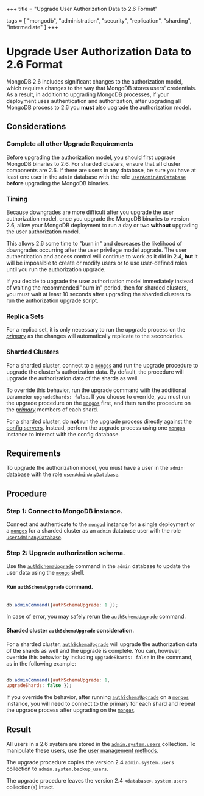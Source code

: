 +++
title = "Upgrade User Authorization Data to 2.6 Format"

tags = [
"mongodb",
"administration",
"security",
"replication",
"sharding",
"intermediate" ]
+++

<span id="upgrade-authorization-model"></span>


# Upgrade User Authorization Data to 2.6 Format

MongoDB 2.6 includes significant changes to the authorization model,
which requires changes to the way that MongoDB stores users'
credentials. As a result, in addition to upgrading MongoDB processes,
if your deployment uses authentication and authorization, after
upgrading all MongoDB process to 2.6 you **must** also upgrade the
authorization model.


## Considerations


### Complete all other Upgrade Requirements

Before upgrading the authorization model, you should first upgrade
MongoDB binaries to 2.6. For sharded clusters, ensure that **all**
cluster components are 2.6. If there are users in any database, be sure
you have at least one user in the ``admin`` database with the role
[``userAdminAnyDatabase``](https://docs.mongodb.com/manual/reference/built-in-roles/#userAdminAnyDatabase) **before** upgrading the MongoDB
binaries.


### Timing

Because downgrades are more difficult after you upgrade the user
authorization model, once you upgrade the MongoDB binaries to
version 2.6, allow your MongoDB deployment to run a day or two
**without** upgrading the user authorization model.

This allows 2.6 some time to "burn in" and decreases the likelihood
of downgrades occurring after the user privilege model upgrade. The
user authentication and access control will continue to work as
it did in 2.4, **but** it will be impossible to create or modify
users or to use user-defined roles until you run the authorization
upgrade.

If you decide to upgrade the user authorization
model immediately instead of waiting the recommended "burn in"
period, then for sharded clusters, you must wait at least 10 seconds
after upgrading the sharded clusters to run the authorization
upgrade script.


### Replica Sets

For a replica set, it is only necessary to run the upgrade process on
the [*primary*](https://docs.mongodb.com/manual/reference/glossary/#term-primary) as the changes will automatically replicate to
the secondaries.


### Sharded Clusters

For a sharded cluster, connect to a [``mongos``](https://docs.mongodb.com/manual/reference/program/mongos/#bin.mongos) and run the
upgrade procedure to upgrade the cluster's authorization data. By
default, the procedure will upgrade the authorization data of the
shards as well.

To override this behavior, run the upgrade command with the
additional parameter ``upgradeShards: false``. If you choose to
override, you must run the upgrade procedure on the [``mongos``](https://docs.mongodb.com/manual/reference/program/mongos/#bin.mongos)
first, and then run the procedure on the [*primary*](https://docs.mongodb.com/manual/reference/glossary/#term-primary) members of
each shard.

For a sharded cluster, do **not** run the upgrade process directly
against the [config servers](https://docs.mongodb.com/manual/core/sharded-cluster-config-servers). Instead, perform the upgrade
process using one [``mongos``](https://docs.mongodb.com/manual/reference/program/mongos/#bin.mongos) instance to interact with the
config database.


## Requirements

To upgrade the authorization model, you must have a user in the
``admin`` database with the role [``userAdminAnyDatabase``](https://docs.mongodb.com/manual/reference/built-in-roles/#userAdminAnyDatabase).


## Procedure


### Step 1: Connect to MongoDB instance.

Connect and authenticate to the [``mongod``](https://docs.mongodb.com/manual/reference/program/mongod/#bin.mongod) instance for a
single deployment or a [``mongos``](https://docs.mongodb.com/manual/reference/program/mongos/#bin.mongos) for a sharded cluster as an
``admin`` database user with the role
[``userAdminAnyDatabase``](https://docs.mongodb.com/manual/reference/built-in-roles/#userAdminAnyDatabase).


### Step 2: Upgrade authorization schema.

Use the [``authSchemaUpgrade``](https://docs.mongodb.com/manual/reference/command/authSchemaUpgrade/#dbcmd.authSchemaUpgrade) command in the ``admin``
database to update the user data using the [``mongo``](https://docs.mongodb.com/manual/reference/program/mongo/#bin.mongo) shell.


#### Run ``authSchemaUpgrade`` command.

```javascript

db.adminCommand({authSchemaUpgrade: 1 });

```

In case of error, you may safely rerun the
[``authSchemaUpgrade``](https://docs.mongodb.com/manual/reference/command/authSchemaUpgrade/#dbcmd.authSchemaUpgrade) command.


#### Sharded cluster ``authSchemaUpgrade`` consideration.

For a sharded cluster, [``authSchemaUpgrade``](https://docs.mongodb.com/manual/reference/command/authSchemaUpgrade/#dbcmd.authSchemaUpgrade) will
upgrade the authorization data of the shards as well and the
upgrade is complete. You can,  however, override this behavior by
including ``upgradeShards: false`` in the command, as in the
following example:

```javascript

db.adminCommand({authSchemaUpgrade: 1,
upgradeShards: false });

```

If you override the behavior, after running
[``authSchemaUpgrade``](https://docs.mongodb.com/manual/reference/command/authSchemaUpgrade/#dbcmd.authSchemaUpgrade) on a [``mongos``](https://docs.mongodb.com/manual/reference/program/mongos/#bin.mongos) instance,
you will need to connect to the primary for each shard and
repeat the upgrade process after upgrading on the
[``mongos``](https://docs.mongodb.com/manual/reference/program/mongos/#bin.mongos).


## Result

All users in a 2.6 system are stored in the [``admin.system.users``](https://docs.mongodb.com/manual/reference/system-collections/#admin.system.users)
collection. To manipulate these users, use the [user management
methods](https://docs.mongodb.com/manual/reference/method/js-user-management).

The upgrade procedure copies the version 2.4 ``admin.system.users``
collection to ``admin.system.backup_users``.

The upgrade procedure leaves the version 2.4
``<database>.system.users`` collection(s) intact.
